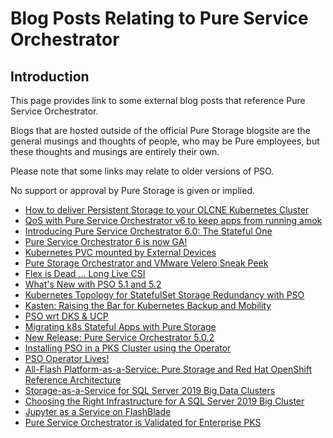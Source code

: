 # Blog Posts Relating to Pure Service Orchestrator

## Introduction

This page provides link to some external blog posts that reference Pure Service Orchestrator.

Blogs that are hosted outside of the official Pure Storage blogsite are the general musings and thoughts of people, who may be Pure employees, but these thoughts and musings are entirely their own.

Please note that some links may relate to older versions of PSO.

No support or approval by Pure Storage is given or implied.

* [How to deliver Persistent Storage to your OLCNE Kubernetes Cluster](https://ronekins.com/2020/09/14/how-to-deliver-persistent-storage-to-your-olcne-kubernetes-cluster/)
* [QoS with Pure Service Orchestrator v6 to keep apps from running amok](https://blog.2vcps.io/2020/09/03/qos-with-pure-service-orchestrator-v6-to-keep-apps-from-running-amok/)
* [Introducing Pure Service Orchestrator 6.0: The Stateful One](https://blog.purestorage.com/pure-service-orchestrator-6-0/)
* [Pure Service Orchestrator 6 is now GA!](https://blog.2vcps.io/2020/08/20/pure-service-orchestrator-6-is-now-ga/)
* [Kubernetes PVC mounted by External Devices](https://blog.2vcps.io/2020/08/03/kubernetes-pvc-mounted-by-external-devices/)
* [Pure Storage Orchestrator and VMware Velero Sneak Peek](https://blog.purestorage.com/vmware-velero-and-pure-service-orchestrator)
* [Flex is Dead ... Long Live CSI](https://blog.2vcps.io/2020/06/10/flex-is-dead-long-live-csi/)
* [What's New with PSO 5.1 and 5.2](https://blog.2vcps.io/2020/06/03/whats-new-in-pso-5-1-and-5-2)
* [Kubernetes Topology&nbsp;for StatefulSet Storage Redundancy with PSO](https://blog.2vcps.io/2020/04/18/kubernetes-topology-for-statefulset-storage-redundancy-with-pso/)
* [Kasten: Raising the Bar for Kubernetes Backup and Mobility](https://blog.purestorage.com/kasten-kubernetes-backup-mobility/)
* [PSO wrt DKS & UCP](https://blog.2vcps.io/2020/03/19/pso-wrt-dks-ucp/)
* [Migrating k8s Stateful Apps with Pure Storage](https://blog.2vcps.io/2020/03/18/migrating-k8s-stateful-apps-with-pure-storage/)
* [New Release: Pure Service Orchestrator 5.0.2](https://blog.2vcps.io/2019/11/18/new-release-pure-service-orchestrator-5-0-2/)
* [Installing PSO in a PKS Cluster using the Operator](https://blog.2vcps.io/2019/11/05/installing-pso-in-a-pks-cluster-using-the-operator/)
* [PSO Operator Lives!](https://blog.purestorage.com/pso-operator-lives/)
* [All-Flash Platform-as-a-Service: Pure Storage and Red Hat OpenShift Reference Architecture](https://blog.purestorage.com/paas-pure-storage-red-hat-openshift-reference-architecture/)
* [Storage-as-a-Service for SQL Server 2019 Big Data Clusters](https://blog.purestorage.com/storage-as-a-service-for-sql-server-2019-big-data-clusters/)
* [Choosing the Right Infrastructure for A SQL Server 2019 Big Cluster](https://blog.purestorage.com/infrastructure-sql-server-big-cluster/)
* [Jupyter as a Service on FlashBlade](https://towardsdatascience.com/jupyter-as-a-service-on-flashblade-3c9ec27f8fcf)
* [Pure Service Orchestrator is Validated for Enterprise PKS](https://blog.2vcps.io/2019/12/10/pure-service-orchestrator-is-validated-for-enterprise-pks/)
